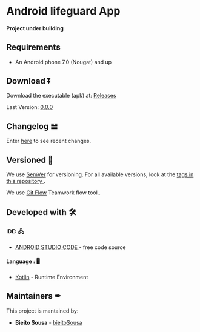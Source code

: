 # Android lifeguard App

#### Project under building

## Requirements

* An Android phone 7.0 (Nougat) and up

## Download ⏬

Download the executable (apk) at: [Releases](https://github.com/bieitoSousa/Android_Lifeguard_App)

Last Version: [0.0.0](https://github.com/bieitoSousa/Android_Lifeguard_App)

## Changelog 𝌡

Enter [here](CHANGELOG.md) to see recent changes.

## Versioned 📌

We use [SemVer](http://semver.org/) for versioning. For all available versions, look at the [tags in this repository ](https://github.com/bieitoSousa/AMS/tags/).

We use [Git Flow](https://nvie.com/posts/a-successful-git-branching-model/) Teamwork flow tool..

## Developed with 🛠️

#### IDE: 🖧

* [ANDROID STUDIO CODE ](https://developer.android.com/studio) - free code source

#### Language : 🖥

* [Kotlin](https://developer.android.com/kotlin) - Runtime Environment


## Maintainers  ✒
This project is mantained by:️

* **Bieito Sousa** - [bieitoSousa](https://github.com/bieitoSousa)